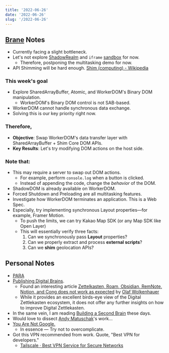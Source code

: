 ```yaml
---
title: '2022-06-26'
date: '2022-06-26'
slug: '/2022-06-26'
---
```


## [Brane](../Notes/Brane.md) Notes

- Currently facing a slight bottleneck.
- Let's not explore [ShadowRealm](../Notes/ShadowRealm.md) and `iframe` [sandbox](../Notes/Sandbox.md) for now.
  - Therefore, postponing the multitasking demo for now.
- API Shimming will be hard enough. [Shim \(computing\) - Wikipedia](<https://en.wikipedia.org/wiki/Shim_(computing)>)

### This week's goal

- Explore SharedArrayBuffer, Atomic, and WorkerDOM's Binary DOM manipulation.
  - WorkerDOM's Binary DOM control is not SAB-based.
- WorkerDOM cannot handle synchronous data exchange.
- Solving this is our key priority right now.

### Therefore,

- **Objective**: Swap WorkerDOM's data transfer layer with SharedArrayBuffer + Shim Core DOM APIs.
- **Key Results**: Let's try modifying DOM actions on the host side.

### Note that:

- This may require a server to swap out DOM actions.
  - For example, perform `console.log` when a button is clicked.
  - Instead of appending the code, change the _behavior_ of the DOM.
- ShadowDOM is already available on WorkerDOM.
- Forced Shutdown and Preloading are all multitasking features.
- Investigate how WorkerDOM terminates an application. This is a Web Spec.
- Especially, try implementing synchronous Layout properties—for example, Framer Motion.
  - To push the limits, we can try Kakao Map SDK (or any Map SDK like Open Layer)
  - This will essentially verify three facts:
    1. Can we synchronously pass **Layout** properties?
    2. Can we properly extract and process **external scripts**?
    3. Can we **shim** geolocation APIs?

## Personal Notes

- [PARA](../Notes/PARA.md)
- [Publishing Digital Brains](../Notes/Publishing%20Digital%20Brains.md).
  - Found an interesting article [Zettelkasten, Roam, Obsidian, RemNote, Notion, and Cong does not work as expected](https://agenda.community/t/zettelkasten-roam-obsidian-remnote-notion-and-cong-does-not-work-as-expected/71102) by [Olaf Wolkenhauer](https://agenda.community/u/olaf.wolkenhauer)
  - While it provides an excellent birds-eye view of the Digital Zettlekasten ecosystem, it does not offer any further insights on how to improve Digital Zettlekasten.
- In the same vein, I am reading [Building a Second Brain](https://www.buildingasecondbrain.com/book) these days.
- Would love to dissect [Andy Matuschak](https://andymatuschak.org/)'s work...
- [You Are Not Google.](https://blog.bradfieldcs.com/you-are-not-google-84912cf44afb)
  - In essence — Try not to overcomplicate.
- Got this VPN recommended from work. Quote, "Best VPN for developers."
  - [Tailscale · Best VPN Service for Secure Networks](https://tailscale.com/)
